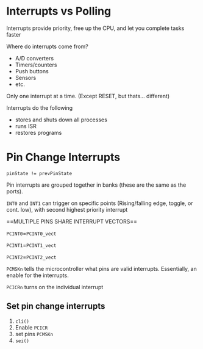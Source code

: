 # Interrupts vs Polling

Interrupts provide priority, free up the CPU, and let you complete tasks faster

Where do interrupts come from?

- A/D converters
- Timers/counters
- Push buttons
- Sensors
- etc.



Only one interrupt at a time. (Except RESET, but thats… different)

Interrupts do the following

- stores and shuts down all processes
- runs ISR
- restores programs



# Pin Change Interrupts

`pinState != prevPinState`

Pin interrupts are grouped together in banks (these are the same as the ports).

`INT0` and `INT1` can trigger on specific points (Rising/falling edge, toggle, or cont. low), with second highest priority interrupt



==MULTIPLE PINS SHARE INTERRUPT VECTORS==

`PCINT0`=`PCINT0_vect`

`PCINT1`=`PCINT1_vect`

`PCINT2`=`PCINT2_vect`



`PCMSKn` tells the microcontroller what pins are valid interrupts. Essentially, an enable for the interrupts.

`PCICRn` turns on the individual interrupt

## Set pin change interrupts

1. `cli()`
2. Enable `PCICR`
3. set pins `PCMSKn`
4. `sei()`



